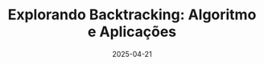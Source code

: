 ---
title: "Explorando Backtracking: Algoritmo e Aplicações"
description: "Neste encontro, vamos entender como funciona o backtracking, amplamente utilizado para resolver problemas como geração de permutações, quebra-cabeças, Sudoku e muito mais. Veja como essa técnica permite explorar múltiplas possibilidades de forma estruturada e eficiente."
date: "2025-04-21"
time: "20:00-21:30"
location: "Online via Zoom"
type: "online"
registrationLink: "https://us06web.zoom.us/j/82173062389?pwd=hHBQsKgIup7tqHe0OeFhyToEzXJcko.1"
---